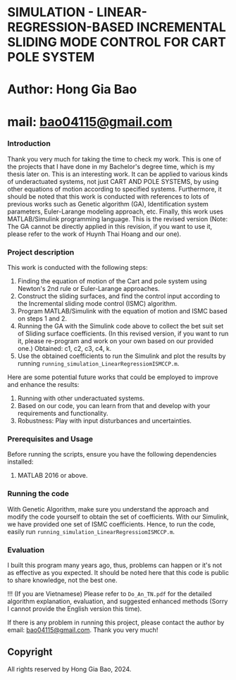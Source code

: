 # SIMULATION - LINEAR-REGRESSION-BASED INCREMENTAL SLIDING MODE CONTROL FOR CART POLE SYSTEM
# Author: Hong Gia Bao 
# mail: bao04115@gmail.com

### Introduction
Thank you very much for taking the time to check my work.
This is one of the projects that I have done in my Bachelor's degree time, which is my thesis later on. This is an interesting work. It can be applied to various kinds of underactuated systems, not just CART AND POLE SYSTEMS, by using other equations of motion according to specified systems. 
Furthermore, it should be noted that this work is conducted with references to lots of previous works such as Genetic algorithm (GA), Identification system parameters, Euler-Larange modeling approach, etc.
Finally, this work uses MATLAB/Simulink programming language. This is the revised version (Note: The GA cannot be directly applied in this revision, if you want to use it, please refer to the work of Huynh Thai Hoang and our one).

### Project description
This work is conducted with the following steps:
1.  Finding the equation of motion of the Cart and pole system using Newton's 2nd rule or Euler-Larange approaches. 
2.  Construct the sliding surfaces, and find the control input according to the Incremental sliding mode control (ISMC) algorithm.
3.  Program MATLAB/Simulink with the equation of motion and ISMC based on steps 1 and 2.
4.  Running the GA with the Simulink code above to collect the bet suit set of Sliding surface coefficients. (In this revised version, if you want to run it, please re-program and work on your own based on our provided one.)
    Obtained: c1, c2, c3, c4, k.
5.  Use the obtained coefficients to run the Simulink and plot the results by running `running_simulation_LinearRegressiomISMCCP.m`.

Here are some potential future works that could be employed to improve and enhance the results:

1.  Running with other underactuated systems. 
2.  Based on our code, you can learn from that and develop with your requirements and functionality.
3.  Robustness: Play with input disturbances and uncertainties.

### Prerequisites and Usage
Before running the scripts, ensure you have the following dependencies installed:

1.  MATLAB 2016 or above.

### Running the code
With Genetic Algorithm, make sure you understand the approach and modify the code yourself to obtain the set of coefficients.
With our Simulink, we have provided one set of ISMC coefficients. Hence, to run the code, easily run `running_simulation_LinearRegressiomISMCCP.m`.

### Evaluation
I built this program many years ago, thus, problems can happen or it's not as effective as you expected. It should be noted here that this code is public to share knowledge, not the best one.

!!! (If you are Vietnamese) Please refer to `Do_An_TN.pdf` for the detailed algorithm explanation, evaluation, and suggested enhanced methods (Sorry I cannot provide the English version this time).

If there is any problem in running this project, please contact the author by email: bao04115@gmail.com. Thank you very much!

## Copyright
All rights reserved by Hong Gia Bao, 2024.
